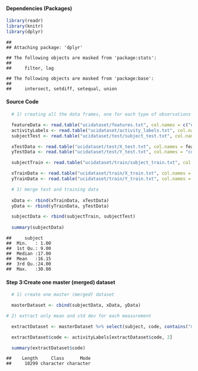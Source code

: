 #### Dependencies (Packages)

``` r
library(readr)
library(knitr)
library(dplyr)
```

    ## 
    ## Attaching package: 'dplyr'

    ## The following objects are masked from 'package:stats':
    ## 
    ##     filter, lag

    ## The following objects are masked from 'package:base':
    ## 
    ##     intersect, setdiff, setequal, union

#### Source Code

``` r
  # 1) creating all the data frames, one for each type of observations

  featureData <- read.table("ucidataset/features.txt", col.names = c("n","functions"))
  activityLabels <- read.table("ucidataset/activity_labels.txt", col.names = c("code","activity"))
  subjectTest <- read.table("ucidataset/test/subject_test.txt", col.names = "subject")

  xTestData <- read.table("ucidataset/test/X_test.txt", col.names = featureData$functions)
  yTestData <- read.table("ucidataset/test/Y_test.txt", col.names = "code")

  subjectTrain <- read.table("ucidataset/train/subject_train.txt", col.names = "subject")

  xTrainData <- read.table("ucidataset/train/X_train.txt", col.names = featureData$functions)
  yTrainData <- read.table("ucidataset/train/Y_train.txt", col.names = "code")

  # 1) merge test and training data
  
  xData <- rbind(xTrainData, xTestData)
  yData <- rbind(yTrainData, yTestData)

  subjectData <- rbind(subjectTrain, subjectTest)
  
  summary(subjectData)
```

    ##     subject     
    ##  Min.   : 1.00  
    ##  1st Qu.: 9.00  
    ##  Median :17.00  
    ##  Mean   :16.15  
    ##  3rd Qu.:24.00  
    ##  Max.   :30.00

#### Step 3:Create one master (merged) dataset

``` r
  # 1) create one master (merged) dataset

  masterDataset <- cbind(subjectData, xData, yData)

# 2) extract only mean and std dev for each measurement

  extractDataset <- masterDataset %>% select(subject, code, contains("mean"), contains("std"))

  extractDataset$code <- activityLabels[extractDataset$code, 2]

  summary(extractDataset$code)
```

    ##    Length     Class      Mode 
    ##     10299 character character
